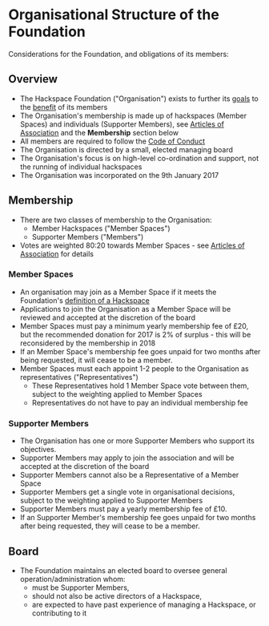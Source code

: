 # Organisational Structure of the Foundation

Considerations for the Foundation, and obligations of its members:

## Overview
* The Hackspace Foundation ("Organisation") exists to further its [goals](goals.md) to the [benefit](benefits.md) of its members
* The Organisation's membership is made up of hackspaces (Member Spaces) and individuals (Supporter Members), see [Articles of Association](https://github.com/UKHackspaceFoundation/constitution/blob/master/articles.pdf) and the **Membership** section below
* All members are required to follow the [Code of Conduct](codeOfConduct.md)
* The Organisation is directed by a small, elected managing board
* The Organisation's focus is on high-level co-ordination and support, not the running of individual hackspaces
* The Organisation was incorporated on the 9th January 2017

## Membership
* There are two classes of membership to the Organisation:
    * Member Hackspaces ("Member Spaces")
    * Supporter Members ("Members")
* Votes are weighted 80:20 towards Member Spaces - see [Articles of Association](https://github.com/UKHackspaceFoundation/constitution/blob/master/articles.pdf) for details

### Member Spaces
* An organisation may join as a Member Space if it meets the Foundation's [definition of a Hackspace](define.md)
* Applications to join the Organisation as a Member Space will be reviewed and accepted at the discretion of the board
* Member Spaces must pay a minimum yearly membership fee of £20, but the recommended donation for 2017 is 2% of surplus - this will be reconsidered by the membership in 2018
* If an Member Space's membership fee goes unpaid for two months after being requested, it will cease to be a member.
* Member Spaces must each appoint 1-2 people to the Organisation as representatives ("Representatives")
    * These Representatives hold 1 Member Space vote between them, subject to the weighting applied to Member Spaces
    * Representatives do not have to pay an individual membership fee

### Supporter Members
* The Organisation has one or more Supporter Members who support its objectives.
* Supporter Members may apply to join the association and will be accepted at the discretion of the board
* Supporter Members cannot also be a Representative of a Member Space
* Supporter Members get a single vote in organisational decisions, subject to the weighting applied to Supporter Members
* Supporter Members must pay a yearly membership fee of £10.
* If an Supporter Member's membership fee goes unpaid for two months after being requested, they will cease to be a member.

## Board
* The Foundation maintains an elected board to oversee general operation/administration whom:
    * must be Supporter Members,
    * should not also be active directors of a Hackspace,
    * are expected to have past experience of managing a Hackspace, or contributing to it

